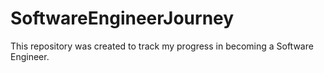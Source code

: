 # SoftwareEngineerJourney
This repository was created to track my progress in becoming a Software Engineer. 
